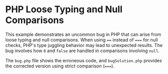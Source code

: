 # PHP Loose Typing and Null Comparisons
This example demonstrates an uncommon bug in PHP that can arise from loose typing and null comparisons.  When using `==` instead of `===` for null checks, PHP's type juggling behavior may lead to unexpected results.  The bug involves how `0` and `false` are handled in comparisons involving `null`.

The `bug.php` file shows the erroneous code, and `bugSolution.php` provides the corrected version using strict comparison (`===`).